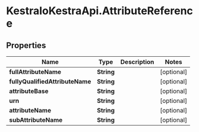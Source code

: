 # KestraIoKestraApi.AttributeReference

## Properties

Name | Type | Description | Notes
------------ | ------------- | ------------- | -------------
**fullAttributeName** | **String** |  | [optional] 
**fullyQualifiedAttributeName** | **String** |  | [optional] 
**attributeBase** | **String** |  | [optional] 
**urn** | **String** |  | [optional] 
**attributeName** | **String** |  | [optional] 
**subAttributeName** | **String** |  | [optional] 


